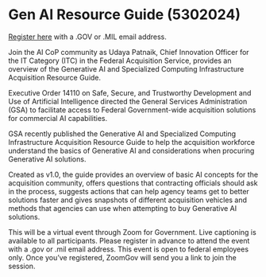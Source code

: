 # Gen AI Resource Guide (5302024)
<p><a href="https://gsa.zoomgov.com/meeting/register/vJItfuqhqjouGJnFjKm_dpeDyWXk-gvBeQs">Register here</a> with a .GOV or .MIL email address.

Join the AI CoP community as Udaya Patnaik, Chief Innovation Officer for the IT Category (ITC) in the Federal Acquisition Service, provides an overview of the Generative AI and Specialized Computing Infrastructure Acquisition Resource Guide. 


Executive Order 14110 on Safe, Secure, and Trustworthy Development and Use of Artificial Intelligence directed the General Services Administration (GSA) to facilitate access to Federal Government-wide acquisition solutions for commercial AI capabilities. 


GSA recently published the Generative AI and Specialized Computing Infrastructure Acquisition Resource Guide to help the acquisition workforce understand the basics of Generative AI and considerations when procuring Generative AI solutions.


Created as v1.0, the guide provides an overview of basic AI concepts for the acquisition community, offers questions that contracting officials should ask in the process, suggests actions that can help agency teams get to better solutions faster and gives snapshots of different acquisition vehicles and methods that agencies can use when attempting to buy Generative AI solutions.


This will be a virtual event through Zoom for Government. Live captioning is available to all participants. Please register in advance to attend the event with a .gov or .mil email address. This event is open to federal employees only. Once you’ve registered, ZoomGov will send you a link to join the session.
